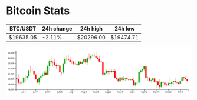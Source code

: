 # Bitcoin Stats

BTC/USDT|24h change|24h high|24h low|
|---|---|---|---|
|$19635.05|-2.11%|$20296.00|$19474.71|

<img src="./chart.svg">
